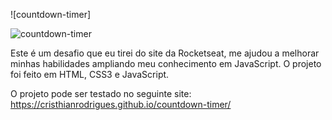![countdown-timer]

![countdown-timer](https://user-images.githubusercontent.com/49444405/203147711-3b3e8180-5775-4722-8650-d93fe1d5a490.png)

Este é um desafio que eu tirei do site da Rocketseat, me ajudou a melhorar minhas habilidades ampliando meu conhecimento em JavaScript. O projeto foi feito em HTML, CSS3 e JavaScript.

O projeto pode ser testado no seguinte site: https://cristhianrodrigues.github.io/countdown-timer/
